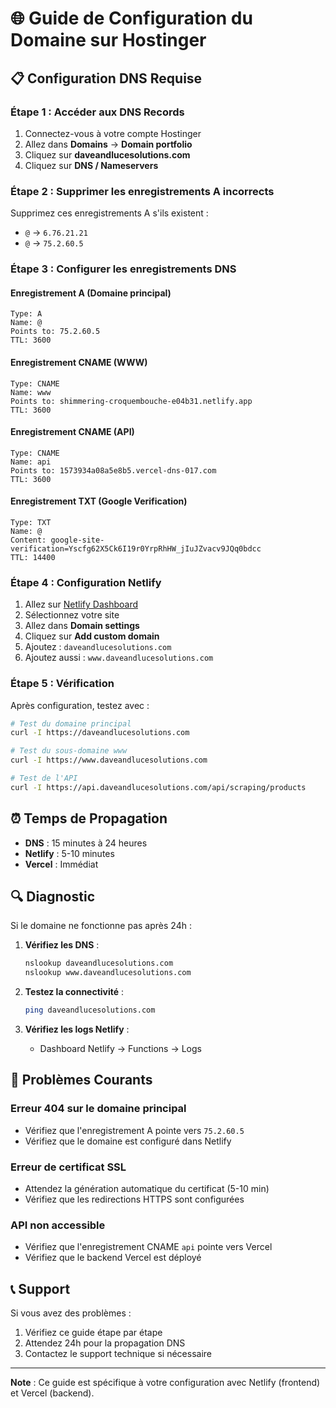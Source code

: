 # 🌐 Guide de Configuration du Domaine sur Hostinger

## 📋 Configuration DNS Requise

### **Étape 1 : Accéder aux DNS Records**

1. Connectez-vous à votre compte Hostinger
2. Allez dans **Domains** → **Domain portfolio**
3. Cliquez sur **daveandlucesolutions.com**
4. Cliquez sur **DNS / Nameservers**

### **Étape 2 : Supprimer les enregistrements A incorrects**

Supprimez ces enregistrements A s'ils existent :

- `@` → `6.76.21.21`
- `@` → `75.2.60.5`

### **Étape 3 : Configurer les enregistrements DNS**

#### **Enregistrement A (Domaine principal)**

```
Type: A
Name: @
Points to: 75.2.60.5
TTL: 3600
```

#### **Enregistrement CNAME (WWW)**

```
Type: CNAME
Name: www
Points to: shimmering-croquembouche-e04b31.netlify.app
TTL: 3600
```

#### **Enregistrement CNAME (API)**

```
Type: CNAME
Name: api
Points to: 1573934a08a5e8b5.vercel-dns-017.com
TTL: 3600
```

#### **Enregistrement TXT (Google Verification)**

```
Type: TXT
Name: @
Content: google-site-verification=Yscfg62X5Ck6I19r0YrpRhHW_jIuJZvacv9JQq0bdcc
TTL: 14400
```

### **Étape 4 : Configuration Netlify**

1. Allez sur [Netlify Dashboard](https://app.netlify.com)
2. Sélectionnez votre site
3. Allez dans **Domain settings**
4. Cliquez sur **Add custom domain**
5. Ajoutez : `daveandlucesolutions.com`
6. Ajoutez aussi : `www.daveandlucesolutions.com`

### **Étape 5 : Vérification**

Après configuration, testez avec :

```bash
# Test du domaine principal
curl -I https://daveandlucesolutions.com

# Test du sous-domaine www
curl -I https://www.daveandlucesolutions.com

# Test de l'API
curl -I https://api.daveandlucesolutions.com/api/scraping/products
```

## ⏰ Temps de Propagation

- **DNS** : 15 minutes à 24 heures
- **Netlify** : 5-10 minutes
- **Vercel** : Immédiat

## 🔍 Diagnostic

Si le domaine ne fonctionne pas après 24h :

1. **Vérifiez les DNS** :

   ```bash
   nslookup daveandlucesolutions.com
   nslookup www.daveandlucesolutions.com
   ```

2. **Testez la connectivité** :

   ```bash
   ping daveandlucesolutions.com
   ```

3. **Vérifiez les logs Netlify** :
   - Dashboard Netlify → Functions → Logs

## 🚨 Problèmes Courants

### **Erreur 404 sur le domaine principal**

- Vérifiez que l'enregistrement A pointe vers `75.2.60.5`
- Vérifiez que le domaine est configuré dans Netlify

### **Erreur de certificat SSL**

- Attendez la génération automatique du certificat (5-10 min)
- Vérifiez que les redirections HTTPS sont configurées

### **API non accessible**

- Vérifiez que l'enregistrement CNAME `api` pointe vers Vercel
- Vérifiez que le backend Vercel est déployé

## 📞 Support

Si vous avez des problèmes :

1. Vérifiez ce guide étape par étape
2. Attendez 24h pour la propagation DNS
3. Contactez le support technique si nécessaire

---

**Note** : Ce guide est spécifique à votre configuration avec Netlify (frontend) et Vercel (backend).
